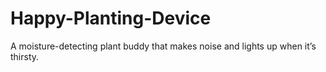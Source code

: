 # Happy-Planting-Device
A moisture-detecting plant buddy that makes noise and lights up when it’s thirsty.
